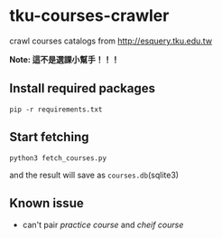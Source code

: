 # tku-courses-crawler
crawl courses catalogs from http://esquery.tku.edu.tw

**Note: 這不是選課小幫手！！！**
## Install required packages
```
pip -r requirements.txt
```
## Start fetching
```
python3 fetch_courses.py
```
and the result will save as `courses.db`(sqlite3)
## Known issue
* can't pair *practice course* and *cheif course*
